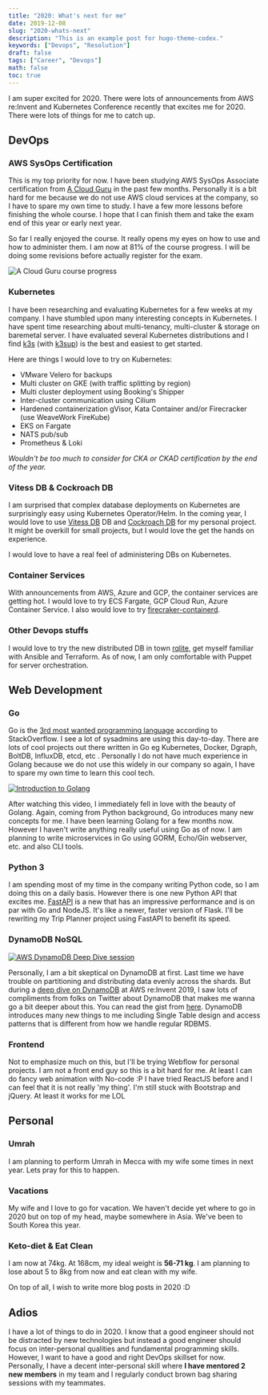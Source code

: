 ```yaml
---
title: "2020: What's next for me"
date: 2019-12-08
slug: "2020-whats-next"
description: "This is an example post for hugo-theme-codex."
keywords: ["Devops", "Resolution"]
draft: false
tags: ["Career", "Devops"]
math: false
toc: true
---
```


I am super excited for 2020. There were lots of announcements from AWS re:Invent and Kubernetes Conference recently that excites me for 2020. There were lots of things for me to catch up.

## DevOps

### AWS SysOps Certification

This is my top priority for now. I have been studying AWS SysOps Associate certification from [A Cloud Guru](https://acloud.guru) in the past few months. Personally it is a bit hard for me because we do not use AWS cloud services at the company, so I have to spare my own time to study. I have a few more lessons before finishing the whole course. I hope that I can finish them and take the exam end of this year or early next year.

So far I really enjoyed the course. It really opens my eyes on how to use and how to administer them. I am now at 81% of the course progress. I will be doing some revisions before actually register for the exam.

![A Cloud Guru course progress](/blog/3/acloudguru.png)

### Kubernetes

I have been researching and evaluating Kubernetes for a few weeks at my company. I have stumbled upon many interesting concepts in Kubernetes. I have spent time researching about multi-tenancy, multi-cluster & storage on baremetal server. I have evaluated several Kubernetes distributions and I find [k3s](https://k3s.io) (with [k3sup](https://k3sup.dev)) is the best and easiest to get started.

Here are things I would love to try on Kubernetes:

- VMware Velero for backups
- Multi cluster on GKE (with traffic splitting by region)
- Multi cluster deployment using Booking's Shipper
- Inter-cluster communication using Cilium
- Hardened containerization gVisor, Kata Container and/or Firecracker (use WeaveWork FireKube)
- EKS on Fargate
- NATS pub/sub
- Prometheus & Loki

*Wouldn't be too much to consider for CKA or CKAD certification by the end of the year.*

### Vitess DB & Cockroach DB

I am surprised that complex database deployments on Kubernetes are surprisingly easy using Kubernetes Operator/Helm. In the coming year, I would love to use [Vitess DB](https://vitess.io) DB and [Cockroach DB](cockroachlabs.com) for my personal project. It might be overkill for small projects, but I would love the get the hands on experience.

I would love to have a real feel of administering DBs on Kubernetes. 

### Container Services

With announcements from AWS, Azure and GCP, the container services are getting hot. I would love to try ECS Fargate, GCP Cloud Run, Azure Container Service. I also would love to try [firecraker-containerd](https://firecracker-microvm.github.io/).

### Other Devops stuffs

I would love to try the new distributed DB in town [rqlite](https://github.com/rqlite/rqlite), get myself familiar with Ansible and Terraform. As of now, I am only comfortable with Puppet for server orchestration.

## Web Development

### Go

Go is the [3rd most wanted programming language](https://insights.stackoverflow.com/survey/2019#most-loved-dreaded-and-wanted) according to StackOverflow. I see a lot of sysadmins are using this day-to-day. There are lots of cool projects out there written in Go eg Kubernetes, Docker, Dgraph, BoltDB, InfluxDB, etcd, etc . Personally I do not have much experience in Golang because we do not use this widely in our company so again, I have to spare my own time to learn this cool tech.

[![Introduction to Golang](https://img.youtube.com/vi/C8LgvuEBraI/0.jpg)](https://www.youtube.com/watch?v=C8LgvuEBraI)

After watching this video, I immediately fell in love with the beauty of Golang. Again, coming from Python background, Go introduces many new concepts for me. I have been learning Golang for a few months now. However I haven't write anything really useful using Go as of now. I am planning to write microservices in Go using GORM, Echo/Gin webserver, etc. and also CLI tools.

### Python 3

I am spending most of my time in the company writing Python code, so I am doing this on a daily basis. However there is one new Python API that excites me. [FastAPI](https://fastapi.tiangolo.com/) is a new that has an impressive performance and is on par with Go and NodeJS. It's like a newer, faster version of Flask. I'll be rewriting my Trip Planner project using FastAPI to benefit its speed.

### DynamoDB NoSQL

[![AWS DynamoDB Deep Dive session](https://img.youtube.com/vi/6yqfmXiZTlM/0.jpg)](https://www.youtube.com/watch?v=yfJZc3sJZ8E)

Personally, I am a bit skeptical on DynamoDB at first. Last time we have trouble on partitioning and distributing data evenly across the shards. But during a [deep dive on DynamoDB](https://www.youtube.com/watch?v=6yqfmXiZTlM) at AWS re:Invent 2019, I saw lots of compliments from folks on Twitter about DynamoDB that makes me wanna go a bit deeper about this. You can read the gist from [here](https://www.jeremydaly.com/takeaways-from-dynamodb-deep-dive-advanced-design-patterns-dat403/). DynamoDB introduces many new things to me including Single Table design and access patterns that is different from how we handle regular RDBMS.

### Frontend

Not to emphasize much on this, but I'll be trying Webflow for personal projects. I am not a front end guy so this is a bit hard for me. At least I can do fancy web animation with No-code :P I have tried ReactJS before and I can feel that it is not really 'my thing'. I'm still stuck with Bootstrap and jQuery. At least it works for me LOL

## Personal

### Umrah

I am planning to perform Umrah in Mecca with my wife some times in next year. Lets pray for this to happen.

### Vacations

My wife and I love to go for vacation. We haven't decide yet where to go in 2020 but on top of my head, maybe somewhere in Asia. We've been to South Korea this year.

### Keto-diet & Eat Clean

I am now at 74kg. At 168cm, my ideal weight is **56-71 kg**. I am planning to lose about 5 to 8kg from now and eat clean with my wife.

On top of all, I wish to write more blog posts in 2020 :D

## Adios

I have a lot of things to do in 2020. I know that a good engineer should not be distracted by new technologies but instead a good engineer should focus on inter-personal qualities and fundamental programming skills. However, I want to have a good and right DevOps skillset for now. Personally, I have a decent inter-personal skill where **I have mentored 2 new members** in my team and I regularly conduct brown bag sharing sessions with my teammates.
